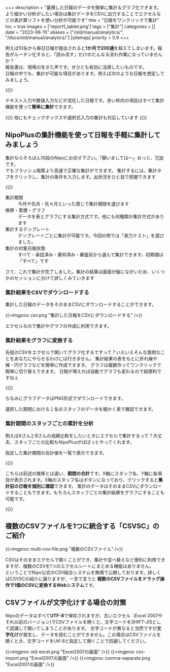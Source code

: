 +++
description = "蓄積した日報のデータを簡単に集計＆グラフ化できます。より細かい分析がしたい場合は集計データをCSVに出力することでエクセルなどの表計算ソフトを使い分析が可能です"
title = "日報をワンクリックで集計"
toc = true
images = ['report1_tablet.png']
tags = ["集計"]
categories = []
date = "2023-06-15"
aliases = ["/old/manual/analytics/", "/docs/old/manual/analytics/"]
[sitemap]
  priority = 0.9
+++



例えば10名から毎日日報が提出されると**1か月で200通**を超えてしまいます。報告がルーチン化すると、「読み流す」だけのたんなる流れ作業になっていませんか？  
報告書は、現場の生きた声です。ぜひとも有効に活用したいものです。  
日報の中でも、集計が可能な項目があります。例えば次のような日報を想定してみましょう。

{{<icatch filename="report1" msg="日報のデータ 自動で集計できる！" title="集計対象となる日報の例。文字は集計できないが数値は集計できる" fontsize="30px" alice="here">}}

テキスト入力や数値入力などが混在した日報です。赤い枠内の項目はすべて集計機能を使って**簡単に集計**できます。

{{<alice pos="left" icon="default">}}
他にもチェックボックスや選択式入力の集計も対応しています
{{</alice>}}

## NipoPlusの集計機能を使って日報を手軽に集計してみましょう

集計ならそろばん10段のNipoにお任せ下さい。「願いましては〜」おっと、冗談です。  
でもフラッシュ暗算より高速で正確な集計ができます。
集計するには、集計タブをクリックし、集計の条件を入力します。出状況をひと目で把握できます


{{<icatch filename="data-list" msg="データを1枚の表に 集約するのも簡単" title="集計対象となる日報の例。文字は集計できないが数値は集計できる" fontsize="30px" alice="ok">}}


<dl class="basic">
  <dt>集計期間</dt>
  <dd>今月や先月・先々月といった感じで集計期間を選びます</dd>
  <dt>推移・累積・グラフ</dt>
  <dd>データを表とグラフにする集計方式です。他にも何種類か集計方式があります</dd>
  <dt>集計するテンプレート</dt>
  <dd>テンプレートごとに集計が可能です。今回の例では「実力テスト」を選びました。</dd>
  <dt>集計の対象日報状態</dt>
  <dd>すべて・承認済み・棄却済み・審査前から選んで集計できます。初期値は「すべて」です</dd>
</dl>

さて、これで集計が完了しました。集計の結果は画面が縦にながいため、いくつかのセッションに分けて詳しくみていきます

### 集計結果をCSVでダウンロードする

集計した日報のデータをそのままCSVにダウンロードすることができます。

{{<imgproc csv.png "集計した日報をCSVにダウンロードする" />}}

エクセルなので集計やグラフの作成に利用できます。

### 集計結果をグラフに変換する

先程のCSVをエクセルで開いてグラフ化するですって？いえいえそんな面倒なことをあなたにやらせるわけには行きません。
集計結果の表をもとに折れ線や棒・円グラフなどを簡単に作成できます。
グラフは複数作ってワンクリックで簡単に切り替えできます。
日報が増えれば自動でグラフも変わるので超便利ですねぇ

{{<icatch filename="charts" msg="楽をするのでなく... 効率化するのです" title="集計対象となる日報の例。文字は集計できないが数値は集計できる" fontsize="30px" alice="default">}}

ちなみにグラフデータはPNG形式でダウンロードできます。

選択した期間における１名のスタッフのデータを細かく表で確認できます。

### 集計期間のスタッフごとの累計を分析

例えばAさんとBさんの成績比較をしたいときにエクセルで集計するって？大丈夫、スタッフごとの比較もNipoPlusがぱぱっとやってくれます。

指定した集計期間の合計値を一覧で表示できます。

{{<icatch filename="staff-analytics" msg="スタッフ同士の比較に 便利な機能だよ" title="集計期間の合計をスタッフごとに棒グラフで表示" fontsize="30px" alice="default">}}


こちらは前述の推移とは違い、**期間の合計**です。X軸にスタッフ名、Y軸に各項目が表示されます。X軸のスタッフ名はボタンになっており、クリックすると**集計前の日報を個別に確認**できます。
累計のデータはそのままCSVにダウンロードすることもできます。もちろんスタッフごとの集計結果をグラフにすることも可能です。

{{<icatch filename="charts2" msg="スタッフ同士の比較を グラフ化したよ" title="集計期間の合計をスタッフごとに棒グラフで表示" fontsize="30px" alice="tablet">}}



## 複数のCSVファイルを1つに統合する「CSVSC」のご紹介

{{<imgproc multi-csv-file.png "複数のCSVファイル" />}}

CSVはそのままエクセルで開くことができ、集計や並べ替えなど便利に利用できますが、複数のCSVを1つのエクセルシートにまとめる機能はありません。  
ということでNipo公式のCSV結合システムを無償で公開しております。詳しくはCSVSCの紹介に譲りますが、一言で言うと
**複数のCSVファイルをドラッグ操作で1個のCSVに変換するWebシステム**です。


## CSVファイルが文字化けする場合の対策

Nipoのデータはすべて**UTF-8**で保存されますが、古いエクセル（Excel 2007やそれ以前のバージョン)でCSVファイルを開くと、文字コードをSHIFT-JISとして認識して開いてしまうことがあります。
文字コードが異なると当然ですが**文字化け**が発生し、データを読むことができません。この場合はCSVファイルを開くとき、文字コードをUtf-8と指定して開くことで回避してください。

{{<imgproc old-excel.png "Excel2007の画面" />}}
{{<imgproc csv-import.png "Excel2007の画面" />}}
{{<imgproc comma-separate.png "Excel2007の画面" />}}
